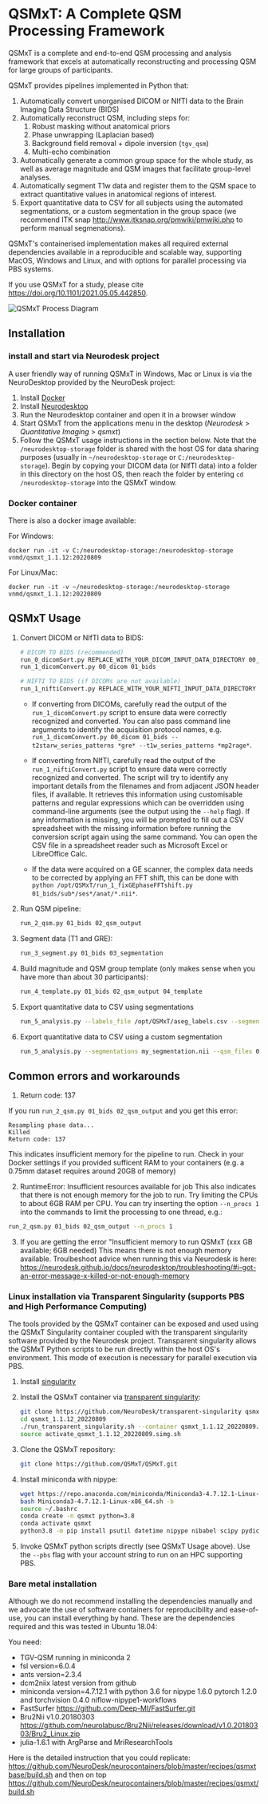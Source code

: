 # QSMxT: A Complete QSM Processing Framework

QSMxT is a complete and end-to-end QSM processing and analysis framework that excels at automatically reconstructing and processing QSM for large groups of participants. 

QSMxT provides pipelines implemented in Python that:

1. Automatically convert unorganised DICOM or NIfTI data to the Brain Imaging Data Structure (BIDS)
2. Automatically reconstruct QSM, including steps for:
   1. Robust masking without anatomical priors
   2. Phase unwrapping (Laplacian based)
   3. Background field removal + dipole inversion (`tgv_qsm`)
   4. Multi-echo combination
3. Automatically generate a common group space for the whole study, as well as average magnitude and QSM images that facilitate group-level analyses.
4. Automatically segment T1w data and register them to the QSM space to extract quantitative values in anatomical regions of interest.
5. Export quantitative data to CSV for all subjects using the automated segmentations, or a custom segmentation in the group space (we recommend ITK snap http://www.itksnap.org/pmwiki/pmwiki.php to perform manual segmenations).

QSMxT's containerised implementation makes all required external dependencies available in a reproducible and scalable way, supporting MacOS, Windows and Linux, and with options for parallel processing via PBS systems.

If you use QSMxT for a study, please cite https://doi.org/10.1101/2021.05.05.442850.

![QSMxT Process Diagram](diagram.png)

## Installation
### install and start via Neurodesk project

A user friendly way of running QSMxT in Windows, Mac or Linux is via the NeuroDesktop provided by the NeuroDesk project:

1. Install [Docker](https://www.docker.com/)
2. Install [Neurodesktop](https://neurodesk.github.io)
3. Run the Neurodesktop container and open it in a browser window
4. Start QSMxT from the applications menu in the desktop
   (*Neurodesk* > *Quantitative Imaging* > *qsmxt*)
3. Follow the QSMxT usage instructions in the section below. Note that the `/neurodesktop-storage` folder is shared with the host OS for data sharing purposes (usually in `~/neurodesktop-storage` or `C:/neurodesktop-storage`). Begin by copying your DICOM data (or NIfTI data) into a folder in this directory on the host OS, then reach the folder by entering `cd /neurodesktop-storage` into the QSMxT window.

### Docker container

There is also a docker image available:

For Windows:
```
docker run -it -v C:/neurodesktop-storage:/neurodesktop-storage vnmd/qsmxt_1.1.12:20220809
```
For Linux/Mac:
```
docker run -it -v ~/neurodesktop-storage:/neurodesktop-storage vnmd/qsmxt_1.1.12:20220809
```

## QSMxT Usage
1. Convert DICOM or NIfTI data to BIDS:
    ```bash
    # DICOM TO BIDS (recommended)
    run_0_dicomSort.py REPLACE_WITH_YOUR_DICOM_INPUT_DATA_DIRECTORY 00_dicom
    run_1_dicomConvert.py 00_dicom 01_bids

    # NIFTI TO BIDS (if DICOMs are not available)
    run_1_niftiConvert.py REPLACE_WITH_YOUR_NIFTI_INPUT_DATA_DIRECTORY 01_bids
    ```
    - If converting from DICOMs, carefully read the output of the `run_1_dicomConvert.py` script to ensure data were correctly recognized and converted. You can also pass command line arguments to identify the acquisition protocol names, e.g. `run_1_dicomConvert.py 00_dicom 01_bids --t2starw_series_patterns *gre* --t1w_series_patterns *mp2rage*`.

    - If converting from NIfTI, carefully read the output of the `run_1_niftiConvert.py` script to ensure data were correctly recognized and converted. The script will try to identify any important details from the filenames and from adjacent JSON header files, if available. It retrieves this information using customisable patterns and regular expressions which can be overridden using command-line arguments (see the output using the `--help` flag). If any information is missing, you will be prompted to fill out a CSV spreadsheet with the missing information before running the conversion script again using the same command. You can open the CSV file in a spreadsheet reader such as Microsoft Excel or LibreOffice Calc.

    - If the data were acquired on a GE scanner, the complex data needs to be corrected by applying an FFT shift, this can be done with `python /opt/QSMxT/run_1_fixGEphaseFFTshift.py 01_bids/sub*/ses*/anat/*.nii*`.

2. Run QSM pipeline:
    ```bash
    run_2_qsm.py 01_bids 02_qsm_output
    ```
3. Segment data (T1 and GRE):
    ```bash
    run_3_segment.py 01_bids 03_segmentation
    ```
4. Build magnitude and QSM group template (only makes sense when you have more than about 30 participants):
    ```bash
    run_4_template.py 01_bids 02_qsm_output 04_template
    ```
5. Export quantitative data to CSV using segmentations
    ```bash
    run_5_analysis.py --labels_file /opt/QSMxT/aseg_labels.csv --segmentations 03_segmentation/qsm_segmentations/*.nii --qsm_files 02_qsm_output/qsm_final/*/*.nii --out_dir 06_analysis
    ```
6. Export quantitative data to CSV using a custom segmentation
    ```bash
    run_5_analysis.py --segmentations my_segmentation.nii --qsm_files 04_qsm_template/qsm_transformed/*/*.nii --out_dir 07_analysis
    ```

## Common errors and workarounds
1. Return code: 137

If you run `run_2_qsm.py 01_bids 02_qsm_output` and you get this error:
```
Resampling phase data...
Killed
Return code: 137
``` 
This indicates insufficient memory for the pipeline to run. Check in your Docker settings if you provided sufficent RAM to your containers (e.g. a 0.75mm dataset requires around 20GB of memory)

2. RuntimeError: Insufficient resources available for job
This also indicates that there is not enough memory for the job to run. Try limiting the CPUs to about 6GB RAM per CPU. You can try inserting the option `--n_procs 1` into the commands to limit the processing to one thread, e.g.:
```bash
run_2_qsm.py 01_bids 02_qsm_output --n_procs 1
```

3. If you are getting the error "Insufficient memory to run QSMxT (xxx GB available; 6GB needed)
This means there is not enough memory available. Troulbeshoot advice when running this via Neurodesk is here: https://neurodesk.github.io/docs/neurodesktop/troubleshooting/#i-got-an-error-message-x-killed-or-not-enough-memory

### Linux installation via Transparent Singularity (supports PBS and High Performance Computing)

The tools provided by the QSMxT container can be exposed and used using the QSMxT Singularity container coupled with the transparent singularity software provided by the Neurodesk project. Transparent singularity allows the QSMxT Python scripts to be run directly within the host OS's environment. This mode of execution is necessary for parallel execution via PBS.

1. Install [singularity](https://sylabs.io/guides/3.0/user-guide/quick_start.html)
   
2. Install the QSMxT container via [transparent singularity](https://github.com/neurodesk/transparent-singularity):

    ```bash
    git clone https://github.com/NeuroDesk/transparent-singularity qsmxt_1.1.12_20220809
    cd qsmxt_1.1.12_20220809
    ./run_transparent_singularity.sh --container qsmxt_1.1.12_20220809.simg
    source activate_qsmxt_1.1.12_20220809.simg.sh
    ```

3. Clone the QSMxT repository:
    ```bash
    git clone https://github.com/QSMxT/QSMxT.git
    ```

4. Install miniconda with nipype:
    ```bash
    wget https://repo.anaconda.com/miniconda/Miniconda3-4.7.12.1-Linux-x86_64.sh	
    bash Miniconda3-4.7.12.1-Linux-x86_64.sh -b
    source ~/.bashrc
    conda create -n qsmxt python=3.8
    conda activate qsmxt
    python3.8 -m pip install psutil datetime nipype nibabel scipy pydicom
    ```

5. Invoke QSMxT python scripts directly (see QSMxT Usage above). Use the `--pbs` flag with your account string to run on an HPC supporting PBS.

### Bare metal installation
Although we do not recommend installing the dependencies manually and we advocate the use of software containers for reproducibility and ease-of-use, you can install everything by hand. These are the dependencies required and this was tested in Ubuntu 18.04: 

You need:
- TGV-QSM running in miniconda 2
- fsl version=6.0.4
- ants version=2.3.4
- dcm2niix latest version from github
- miniconda version=4.7.12.1 with python 3.6 for nipype 1.6.0 pytorch 1.2.0 and torchvision 0.4.0 niflow-nipype1-workflows
- FastSurfer https://github.com/Deep-MI/FastSurfer.git
- Bru2Nii v1.0.20180303 https://github.com/neurolabusc/Bru2Nii/releases/download/v1.0.20180303/Bru2_Linux.zip
- julia-1.6.1 with ArgParse and MriResearchTools

Here is the detailed instruction that you could replicate: https://github.com/NeuroDesk/neurocontainers/blob/master/recipes/qsmxtbase/build.sh and then on top https://github.com/NeuroDesk/neurocontainers/blob/master/recipes/qsmxt/build.sh
